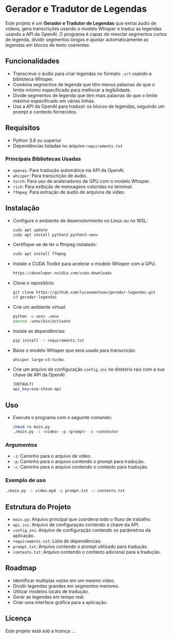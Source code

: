 # Gerador e Tradutor de Legendas
Este projeto é um **Gerador e Tradutor de Legendas** que extrai áudio de vídeos, gera transcrições usando o modelo Whisper e traduz as legendas usando a API da OpenAI. O programa é capaz de mesclar segmentos curtos de legenda, dividir segmentos longos e ajustar automaticamente as legendas em blocos de texto coerentes.

## Funcionalidades
- Transcreve o áudio para criar legendas no formato `.srt` usando a biblioteca Whisper.
- Combina segmentos de legenda que têm menos palavras do que o limite mínimo especificado para melhorar a legibilidade.
- Divide segmentos de legenda que têm mais palavras do que o limite máximo especificado em várias linhas.
- Usa a API da OpenAI para traduzir os blocos de legendas, seguindo um prompt e contexto fornecidos.

## Requisitos
- Python 3.8 ou superior
- Dependências listadas no arquivo `requirements.txt`

### Principais Bibliotecas Usadas
- `openai`: Para tradução automática via API da OpenAI.
- `whisper`: Para transcrição de áudio.
- `torch`: Para uso de aceleradores de GPU com o modelo Whisper.
- `rich`: Para exibição de mensagens coloridas no terminal.
- `ffmpeg`: Para extração de áudio de arquivos de vídeo.

## Instalação
- Configure o ambiente de desenvolvimento no Linux ou no WSL:
   ```bash
   sudo apt update
   sudo apt install python3 python3-venv
   ```

- Certifique-se de ter o ffmpeg instalado:
   ```bash
   sudo apt install ffmpeg
   ```

- Instale o CUDA Toolkit para acelerar o modelo Whisper com a GPU.
   ```bash
   https://developer.nvidia.com/cuda-downloads
   ```

- Clone o repositório:
   ```bash
   git clone https://github.com/lucasmantuan/gerador-legendas.git
   cd gerador-legendas
   ```

- Crie um ambiente virtual:
   ```bash
   python -m venv .venv
   source .venv/bin/activate
   ```
   
- Instale as dependências:
   ```bash
   pip install -r requirements.txt
   ```

- Baixe o modelo Whisper que será usado para transcrição:
   ```bash
   whisper large-v3-turbo
   ```

- Crie um arquivo de configuração `config.ini` no diretório raiz com a sua chave de API da OpenAI:
   ```bash
   [DEFAULT]
   api_key=sua-chave-api
   ```

## Uso
- Execute o programa com o seguinte comando:
    ```bash
    chmod +x main.py
    ./main.py -i <video> -p <prompt> -c <contexto>
    ```
### Argumentos
- `-i`: Caminho para o arquivo de vídeo.
- `-p`: Caminho para o arquivo contendo o prompt para tradução.
- `-c`: Caminho para o arquivo contendo o contexto para tradução.

### Exemplo de uso
```bash
./main.py -i video.mp4 -p prompt.txt -c contexto.txt
```

## Estrutura do Projeto
- `main.py`: Arquivo principal que coordena todo o fluxo de trabalho.
- `api.ini`: Arquivo de configuração contendo a chave da API.
- `config.ini`: Arquivo de configuração contendo os parâmetros da aplicação.
- `requirements.txt`: Lista de dependências.
- `prompt.txt`: Arquivo contendo o prompt utilizado para tradução.
- `contexto.txt`: Arquivo contendo o contexto adicional para a tradução.

## Roadmap
- Identificar multiplas vozes em um mesmo vídeo.
- Dividir legendas grandes em segmentos menores.
- Utilizar modelos locais de tradução.
- Gerar as legendas em tempo real.
- Criar uma interface gráfica para a aplicação.

## Licença
Este projeto está sob a licença ...